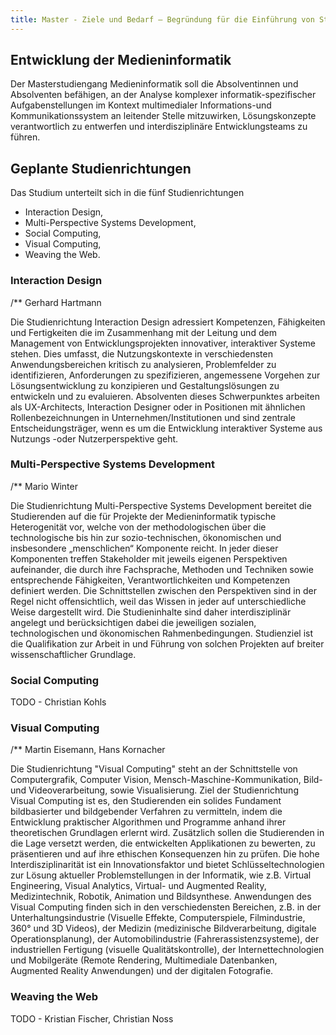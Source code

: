```yaml
---
title: Master - Ziele und Bedarf – Begründung für die Einführung von Studienrichtungen
---
```


##  Entwicklung der Medieninformatik
Der Masterstudiengang Medieninformatik soll die Absolventinnen und Absolventen befähigen, an der Analyse komplexer informatik-spezifischer Aufgabenstellungen im Kontext multimedialer Informations-und Kommunikationssystem an leitender Stelle mitzuwirken, Lösungskonzepte verantwortlich zu entwerfen und interdisziplinäre Entwicklungsteams zu führen. 

## Geplante Studienrichtungen
Das Studium unterteilt sich in die fünf Studienrichtungen
- Interaction Design, 
- Multi-Perspective Systems Development, 
- Social Computing, 
- Visual Computing, 
- Weaving the Web.

### Interaction Design
/** Gerhard Hartmann

Die Studienrichtung Interaction Design adressiert Kompetenzen, Fähigkeiten und Fertigkeiten die im Zusammenhang mit der Leitung und dem Management von Entwicklungsprojekten innovativer, interaktiver Systeme stehen. Dies umfasst, die Nutzungskontexte in verschiedensten Anwendungsbereichen kritisch zu analysieren, Problemfelder zu identifizieren, Anforderungen zu spezifizieren, angemessene Vorgehen zur Lösungsentwicklung zu konzipieren und Gestaltungslösungen zu entwickeln und zu evaluieren. Absolventen dieses Schwerpunktes arbeiten als UX-Architects, Interaction Designer oder in Positionen mit ähnlichen Rollenbezeichnungen in Unternehmen/Institutionen und sind zentrale Entscheidungsträger, wenn es um die Entwicklung interaktiver Systeme aus Nutzungs -oder Nutzerperspektive geht.

### Multi-Perspective Systems Development
/** Mario Winter

Die Studienrichtung Multi-Perspective Systems Development bereitet die Studierenden auf die für Projekte der Medieninformatik typische Heterogenität vor, welche von der methodologischen über die technologische bis hin zur sozio-technischen, ökonomischen und insbesondere „menschlichen“ Komponente reicht. In jeder dieser Komponenten treffen Stakeholder mit jeweils eigenen Perspektiven aufeinander, die durch ihre Fachsprache, Methoden und Techniken sowie entsprechende Fähigkeiten, Verantwortlichkeiten und Kompetenzen definiert werden. Die Schnittstellen zwischen den Perspektiven sind in der Regel nicht offensichtlich, weil das Wissen in jeder auf unterschiedliche Weise dargestellt wird.  Die Studieninhalte sind daher interdisziplinär angelegt und berücksichtigen dabei die jeweiligen sozialen, technologischen und ökonomischen Rahmenbedingungen. Studienziel ist die Qualifikation zur Arbeit in und Führung von solchen Projekten auf breiter wissenschaftlicher Grundlage.

### Social Computing 
TODO - Christian Kohls

### Visual Computing 
/** Martin Eisemann, Hans Kornacher

Die Studienrichtung "Visual Computing" steht an der Schnittstelle von Computergrafik, Computer Vision, Mensch-Maschine-Kommunikation, Bild- und Videoverarbeitung, sowie Visualisierung.
Ziel der Studienrichtung Visual Computing ist es, den Studierenden ein solides Fundament bildbasierter und bildgebender Verfahren zu vermitteln, indem die Entwicklung praktischer Algorithmen und Programme anhand ihrer theoretischen Grundlagen erlernt wird. Zusätzlich sollen die Studierenden in die Lage versetzt werden, die entwickelten Applikationen zu bewerten, zu präsentieren und auf ihre ethischen Konsequenzen hin zu prüfen.
Die hohe Interdisziplinarität ist ein Innovationsfaktor und bietet Schlüsseltechnologien zur Lösung aktueller Problemstellungen in der Informatik, wie z.B. Virtual Engineering, Visual Analytics, Virtual- und Augmented Reality, Medizintechnik, Robotik, Animation und Bildsynthese. Anwendungen des Visual Computing finden sich in den verschiedensten Bereichen, z.B. in der Unterhaltungsindustrie (Visuelle Effekte, Computerspiele, Filmindustrie, 360° und 3D Videos), der Medizin (medizinische Bildverarbeitung, digitale Operationsplanung), der Automobilindustrie (Fahrerassistenzsysteme), der industriellen Fertigung (visuelle Qualitätskontrolle), der Internettechnologien und Mobilgeräte (Remote Rendering, Multimediale Datenbanken, Augmented Reality Anwendungen) und der digitalen Fotografie.


### Weaving the Web
TODO - Kristian Fischer, Christian Noss
